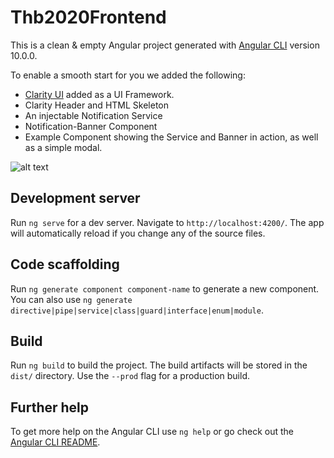 # Thb2020Frontend

This is a clean & empty Angular project generated with [Angular CLI](https://github.com/angular/angular-cli) version 10.0.0.

To enable a smooth start for you we added the following:

- [Clarity UI](https://clarity.design/documentation) added as a UI Framework.
- Clarity Header and HTML Skeleton
- An injectable Notification Service
- Notification-Banner Component
- Example Component showing the Service and Banner in action, as well as a simple modal. 

![alt text](https://raw.githubusercontent.com/my-org/assets/master/folder/logo.png)


## Development server

Run `ng serve` for a dev server. Navigate to `http://localhost:4200/`. The app will automatically reload if you change any of the source files.

## Code scaffolding

Run `ng generate component component-name` to generate a new component. You can also use `ng generate directive|pipe|service|class|guard|interface|enum|module`.

## Build

Run `ng build` to build the project. The build artifacts will be stored in the `dist/` directory. Use the `--prod` flag for a production build.

## Further help

To get more help on the Angular CLI use `ng help` or go check out the [Angular CLI README](https://github.com/angular/angular-cli/blob/master/README.md).

